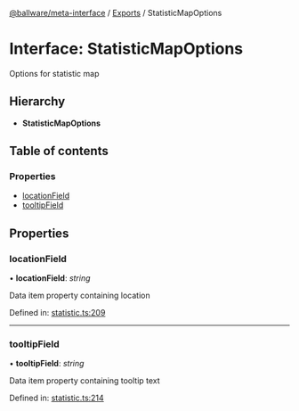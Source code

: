 [@ballware/meta-interface](../README.md) / [Exports](../modules.md) / StatisticMapOptions

# Interface: StatisticMapOptions

Options for statistic map

## Hierarchy

* **StatisticMapOptions**

## Table of contents

### Properties

- [locationField](statisticmapoptions.md#locationfield)
- [tooltipField](statisticmapoptions.md#tooltipfield)

## Properties

### locationField

• **locationField**: *string*

Data item property containing location

Defined in: [statistic.ts:209](https://github.com/frankball/ballware-meta-interface/blob/08dd5e4/src/statistic.ts#L209)

___

### tooltipField

• **tooltipField**: *string*

Data item property containing tooltip text

Defined in: [statistic.ts:214](https://github.com/frankball/ballware-meta-interface/blob/08dd5e4/src/statistic.ts#L214)
